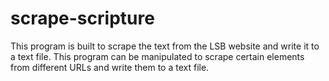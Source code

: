 # scrape-scripture
This program is built to scrape the text from the LSB website and write it to a text file. 
This program can be manipulated to scrape certain elements from different URLs and write them to a text file.
